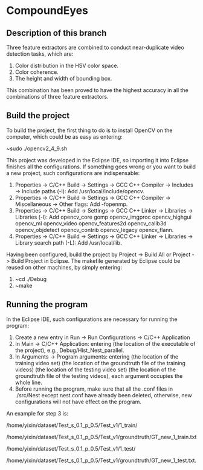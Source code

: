# CompoundEyes

## Description of this branch

Three feature extractors are combined to conduct near-duplicate video detection tasks, which are:

1. Color distribution in the HSV color space.
2. Color coherence.
3. The height and width of bounding box.

This combination has been proved to have the highest accuracy in all the combinations of three feature extractors.

## Build the project

To build the project, the first thing to do is to install OpenCV on the computer, which could be as easy as entering:

~sudo ./opencv2\_4\_9.sh

This project was developed in the Eclipse IDE, so importing it into Eclipse finishes all the configurations. If something goes wrong or you want to build a new project, such configurations are indispensable:

1. Properties -> C/C++ Build -> Settings -> GCC C++ Compiler -> Includes -> Include paths (-l): Add /usr/local/include/opencv.
2. Properties -> C/C++ Build -> Settings -> GCC C++ Compiler -> Miscellaneous -> Other flags: Add -fopenmp.
3. Properties -> C/C++ Build -> Settings -> GCC C++ Linker -> Libraries -> Libraries (-l): Add opencv\_core gomp opencv\_imgproc opencv\_highgui opencv\_ml opencv\_video opencv\_features2d opencv\_calib3d opencv\_objdetect opencv\_contrib opencv\_legacy opencv\_flann.
4. Properties -> C/C++ Build -> Settings -> GCC C++ Linker -> Libraries -> Library search path (-L): Add /usr/local/lib.

Having been configured, build the project by Project -> Build All or Project -> Build Project in Eclipse. The makefile generated by Eclipse could be reused on other machines, by simply entering:
1. ~cd ./Debug
2. ~make

## Running the program

In the Eclipse IDE, such configurations are necessary for running the program:

1. Create a new entry in Run -> Run Configurations -> C/C++ Application
2. In Main -> C/C++ Application: entering (the location of the executable of the project), e.g., Debug/Hist\_Nest\_parallel.
3. In Arguments -> Program arguments: entering (the location of the training video set) (the location of the groundtruth file of the training videos) (the location of the testing video set) (the location of the groundtruth file of the testing videos), each argument occupies the whole line.
4. Before running the program, make sure that all the .conf files in ./src/Nest except nest.conf have already been deleted, otherwise, new configurations will not have effect on the program.

An example for step 3 is:

/home/yixin/dataset/Test_s_0.1_p_0.5/Test_v1/1_train/

/home/yixin/dataset/Test_s_0.1_p_0.5/Test_v1/groundtruth/GT_new_1_train.txt

/home/yixin/dataset/Test_s_0.1_p_0.5/Test_v1/1_test/

/home/yixin/dataset/Test_s_0.1_p_0.5/Test_v1/groundtruth/GT_new_1_test.txt.

